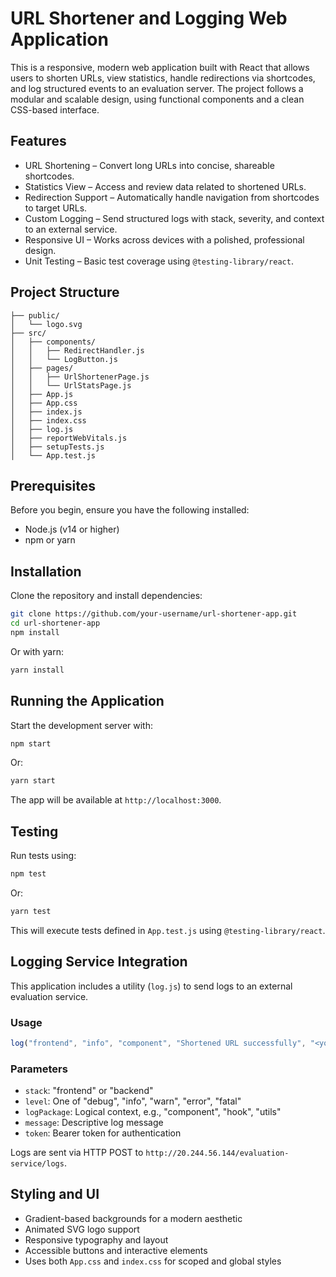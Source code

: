 
# URL Shortener and Logging Web Application

This is a responsive, modern web application built with React that allows users to shorten URLs, view statistics, handle redirections via shortcodes, and log structured events to an evaluation server. The project follows a modular and scalable design, using functional components and a clean CSS-based interface.

## Features

- URL Shortening – Convert long URLs into concise, shareable shortcodes.
- Statistics View – Access and review data related to shortened URLs.
- Redirection Support – Automatically handle navigation from shortcodes to target URLs.
- Custom Logging – Send structured logs with stack, severity, and context to an external service.
- Responsive UI – Works across devices with a polished, professional design.
- Unit Testing – Basic test coverage using `@testing-library/react`.

## Project Structure

```
├── public/
│   └── logo.svg
├── src/
│   ├── components/
│   │   ├── RedirectHandler.js
│   │   └── LogButton.js
│   ├── pages/
│   │   ├── UrlShortenerPage.js
│   │   └── UrlStatsPage.js
│   ├── App.js
│   ├── App.css
│   ├── index.js
│   ├── index.css
│   ├── log.js
│   ├── reportWebVitals.js
│   ├── setupTests.js
│   └── App.test.js
```

## Prerequisites

Before you begin, ensure you have the following installed:

- Node.js (v14 or higher)
- npm or yarn

## Installation

Clone the repository and install dependencies:

```bash
git clone https://github.com/your-username/url-shortener-app.git
cd url-shortener-app
npm install
```

Or with yarn:

```bash
yarn install
```

## Running the Application

Start the development server with:

```bash
npm start
```

Or:

```bash
yarn start
```

The app will be available at `http://localhost:3000`.

## Testing

Run tests using:

```bash
npm test
```

Or:

```bash
yarn test
```

This will execute tests defined in `App.test.js` using `@testing-library/react`.

## Logging Service Integration

This application includes a utility (`log.js`) to send logs to an external evaluation service.

### Usage

```js
log("frontend", "info", "component", "Shortened URL successfully", "<your_token>");
```

### Parameters

- `stack`: "frontend" or "backend"
- `level`: One of "debug", "info", "warn", "error", "fatal"
- `logPackage`: Logical context, e.g., "component", "hook", "utils"
- `message`: Descriptive log message
- `token`: Bearer token for authentication

Logs are sent via HTTP POST to `http://20.244.56.144/evaluation-service/logs`.

## Styling and UI

- Gradient-based backgrounds for a modern aesthetic
- Animated SVG logo support
- Responsive typography and layout
- Accessible buttons and interactive elements
- Uses both `App.css` and `index.css` for scoped and global styles

